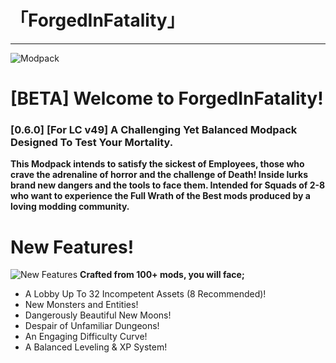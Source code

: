 # 「ForgedInFatality」
---
![Modpack](https://github.com/Mi6kbuttface/ForgedInFatality/blob/main/FiFBanner.gif)
# [BETA] Welcome to ForgedInFatality!
### [0.6.0] [For LC v49] A Challenging Yet Balanced Modpack Designed To Test Your Mortality.
**This Modpack intends to satisfy the sickest of Employees, those who crave the adrenaline of horror and the challenge of Death!
Inside lurks brand new dangers and the tools to face them.
Intended for Squads of 2-8 who want to experience the Full Wrath of the Best mods produced by a loving modding community.**

# New Features!
![New Features](https://github.com/Mi6kbuttface/ForgedInFatality/blob/main/NewFeaturesBanner.gif)
**Crafted from 100+ mods, you will face;**
- A Lobby Up To 32 Incompetent Assets (8 Recommended)!
- New Monsters and Entities!
- Dangerously Beautiful New Moons!
- Despair of Unfamiliar Dungeons!
- An Engaging Difficulty Curve!
- A Balanced Leveling & XP System!
